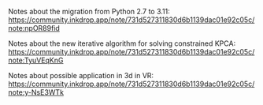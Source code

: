 Notes about the migration from Python 2.7 to 3.11:  
https://community.inkdrop.app/note/731d527311830d6b1139dac01e92c05c/note:npOR89fid

Notes about the new iterative algorithm for solving constrained KPCA:  
https://community.inkdrop.app/note/731d527311830d6b1139dac01e92c05c/note:TyuVEqKnG

Notes about possible application in 3d in VR:  
https://community.inkdrop.app/note/731d527311830d6b1139dac01e92c05c/note:y-NsE3WTk
